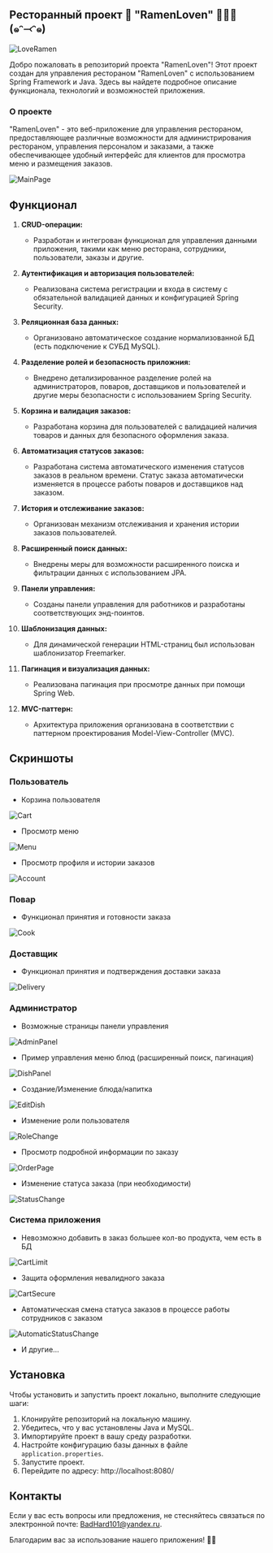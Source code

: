 ## Ресторанный проект 🌸 "RamenLoven" 🍜🍥🥢(๑ᵔ⤙ᵔ๑)

![LoveRamen](https://github.com/BadHard101/RamenLoven/assets/91153396/331f8d2c-ae0f-4079-b57f-7516fb0e6ba0)

Добро пожаловать в репозиторий проекта "RamenLoven"! Этот проект создан для управления рестораном "RamenLoven" с использованием Spring Framework и Java. Здесь вы найдете подробное описание функционала, технологий и возможностей приложения.

### О проекте

"RamenLoven" - это веб-приложение для управления рестораном, предоставляющее различные возможности для администрирования рестораном, управления персоналом и заказами, а также обеспечивающее удобный интерфейс для клиентов для просмотра меню и размещения заказов.

![MainPage](https://github.com/BadHard101/RamenLoven/assets/91153396/c555289b-b511-4ae6-be27-0619760d1d99)

## Функционал

1. **CRUD-операции:**
   - Разработан и интегрован функционал для управления данными приложения, такими как меню ресторана, сотрудники, пользователи, заказы и другие.

2. **Аутентификация и авторизация пользователей:**
   - Реализована система регистрации и входа в систему с обязательной валидацией данных и конфигурацией Spring Security.

3. **Реляционная база данных:**
   - Организовано автоматическое создание нормализованной БД (есть подключение к СУБД MySQL).

4. **Разделение ролей и безопасность приложния:**
   - Внедрено детализированное разделение ролей на администраторов, поваров, доставщиков и пользователей и другие меры безопасности с использованием Spring Security.

5. **Корзина и валидация заказов:**
    - Разработана корзина для пользователей с валидацией наличия товаров и данных для безопасного оформления заказа.

6. **Автоматизация статусов заказов:**
    - Разработана система автоматического изменения статусов заказов в реальном времени. Статус заказа автоматически изменяется в процессе работы поваров и доставщиков над заказом.

7. **История и отслеживание заказов:**
    - Организован механизм отслеживания и хранения истории заказов пользователей.

8. **Расширенный поиск данных:**
    - Внедрены меры для возможности расширенного поиска и фильтрации данных с использованием JPA.

9. **Панели управления:**
    - Созданы панели управления для работников и разработаны соответствующих энд-поинтов.

10. **Шаблонизация данных:**
    - Для динамической генерации HTML-страниц был использован шаблонизатор Freemarker.

11. **Пагинация и визуализация данных:**
    - Реализована пагинация при просмотре данных при помощи Spring Web.

12. **MVC-паттерн:**
    - Архитектура приложения организована в соответствии с паттерном проектирования Model-View-Controller (MVC).

## Скриншоты

### Пользователь

   - Корзина пользователя

![Cart](https://github.com/BadHard101/RamenLoven/assets/91153396/89b5ce61-edc2-425d-8fe1-c22019d36247)

   - Просмотр меню

![Menu](https://github.com/BadHard101/RamenLoven/assets/91153396/2e4ec361-d947-4f3a-b493-e7f10ed033a4)

   - Просмотр профиля и истории заказов

![Account](https://github.com/BadHard101/RamenLoven/assets/91153396/388fed30-b2c7-45c2-8905-97c9ae115f9f)

### Повар

   - Функционал принятия и готовности заказа

![Cook](https://github.com/BadHard101/RamenLoven/assets/91153396/0b00e52b-27ff-4d67-933a-ab604af0536d)

### Доставщик

   - Функционал принятия и подтверждения доставки заказа

![Delivery](https://github.com/BadHard101/RamenLoven/assets/91153396/d549dbd3-30ee-465a-aa05-56677e2787c7)

### Администратор

   - Возможные страницы панели управления

![AdminPanel](https://github.com/BadHard101/RamenLoven/assets/91153396/f473120e-bd5e-4efd-8dec-31d85ba51672)

   - Пример управления меню блюд (расширенный поиск, пагинация)

![DishPanel](https://github.com/BadHard101/RamenLoven/assets/91153396/10b86597-7865-4dbc-86aa-1fa593bce86a)

   - Создание/Изменение блюда/напитка

![EditDish](https://github.com/BadHard101/RamenLoven/assets/91153396/4fb33b55-a65f-4577-95dc-aeed7e50cb17)

   - Изменение роли пользователя

![RoleChange](https://github.com/BadHard101/RamenLoven/assets/91153396/67e5a55b-b9c0-48d4-83ca-fbe695ebd788)

   - Просмотр подробной информации по заказу

![OrderPage](https://github.com/BadHard101/RamenLoven/assets/91153396/2b0b529d-41f8-4eca-b7fe-8fc2741e7c12)

   - Изменение статуса заказа (при необходимости)

![StatusChange](https://github.com/BadHard101/RamenLoven/assets/91153396/6b29ba38-21ac-4a30-8197-8e52eb70df58)

### Система приложения

   - Невозможно добавить в заказ большее кол-во продукта, чем есть в БД

![CartLimit](https://github.com/BadHard101/RamenLoven/assets/91153396/395bb380-2f0d-46ad-b6bb-508c72100065)

   - Защита оформления невалидного заказа

![CartSecure](https://github.com/BadHard101/RamenLoven/assets/91153396/ff8bf103-fd68-47d4-ade7-dcfa04665a3a)

   - Автоматическая смена статуса заказов в процессе работы сотрудников с заказом

![AutomaticStatusChange](https://github.com/BadHard101/RamenLoven/assets/91153396/bbe2a66d-67e9-44e7-9bb7-620c5be14ba9)

   - И другие...

## Установка

Чтобы установить и запустить проект локально, выполните следующие шаги:

1. Клонируйте репозиторий на локальную машину.
2. Убедитесь, что у вас установлены Java и MySQL.
3. Импортируйте проект в вашу среду разработки.
4. Настройте конфигурацию базы данных в файле `application.properties`.
5. Запустите проект.
6. Перейдите по адресу: http://localhost:8080/

## Контакты

Если у вас есть вопросы или предложения, не стесняйтесь связаться по электронной почте: [BadHard101@yandex.ru](mailto:BadHard101@yandex.ru).

Благодарим вас за использование нашего приложения! 🍜🎉
